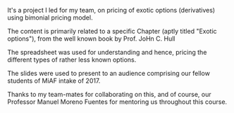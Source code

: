 It's a project I led for my team, on pricing of exotic options (derivatives) using bimonial pricing model.

The content is primarily related to a specific Chapter (aptly titled "Exotic options"), from the well known book by Prof. JoHn C. Hull

The spreadsheet was used for understanding and hence, pricing the different types of rather less known options.

The slides were used to present to an audience comprising our fellow students of MiAF intake of 2017.

Thanks to my team-mates for collaborating on this, and of course, our Professor Manuel Moreno Fuentes for mentoring us throughout this course.

